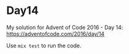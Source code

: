 # Day14

My solution for Advent of Code 2016 - Day 14: https://adventofcode.com/2016/day/14

Use `mix test` to run the code.
